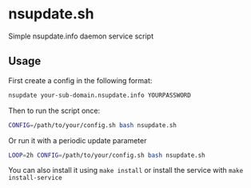 # nsupdate.sh

Simple nsupdate.info daemon service script

## Usage

First create a config in the following format:
```sh
nsupdate your-sub-domain.nsupdate.info YOURPASSWORD
```

Then to run the script once:
```sh
CONFIG=/path/to/your/config.sh bash nsupdate.sh
```

Or run it with a periodic update parameter
```sh
LOOP=2h CONFIG=/path/to/your/config.sh bash nsupdate.sh
```

You can also install it using `make install` or install the service with `make install-service`
